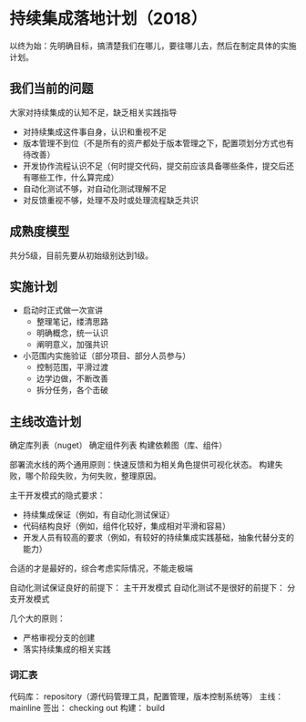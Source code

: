 # 持续集成落地计划（2018）

以终为始：先明确目标，搞清楚我们在哪儿，要往哪儿去，然后在制定具体的实施计划。

## 我们当前的问题

大家对持续集成的认知不足，缺乏相关实践指导

- 对持续集成这件事自身，认识和重视不足
- 版本管理不到位（不是所有的资产都处于版本管理之下，配置项划分方式也有待改善）
- 开发协作流程认识不足（何时提交代码，提交前应该具备哪些条件，提交后还有哪些工作，什么算完成）
- 自动化测试不够，对自动化测试理解不足
- 对反馈重视不够，处理不及时或处理流程缺乏共识


## 成熟度模型

共分5级，目前先要从初始级别达到1级。

## 实施计划

- 启动时正式做一次宣讲
	- 整理笔记，缕清思路
	- 明确概念，统一认识
	- 阐明意义，加强共识
- 小范围内实施验证（部分项目、部分人员参与）
	- 控制范围，平滑过渡
	- 边学边做，不断改善
	- 拆分任务，各个击破

## 主线改造计划

确定库列表（nuget）
确定组件列表
构建依赖图（库、组件）


部署流水线的两个通用原则：快速反馈和为相关角色提供可视化状态。
构建失败，哪个阶段失败，为何失败，整理原因。


主干开发模式的隐式要求：

- 持续集成保证（例如，有自动化测试保证）
- 代码结构良好（例如，组件化较好，集成相对平滑和容易）
- 开发人员有较高的要求（例如，有较好的持续集成实践基础，抽象代替分支的能力）

合适的才是最好的，综合考虑实际情况，不能走极端

自动化测试保证良好的前提下： 主干开发模式
自动化测试不是很好的前提下： 分支开发模式

几个大的原则：

- 严格审视分支的创建
- 落实持续集成的相关实践

### 词汇表

代码库： repository（源代码管理工具，配置管理，版本控制系统等）
主线： mainline
签出： checking out
构建： build

